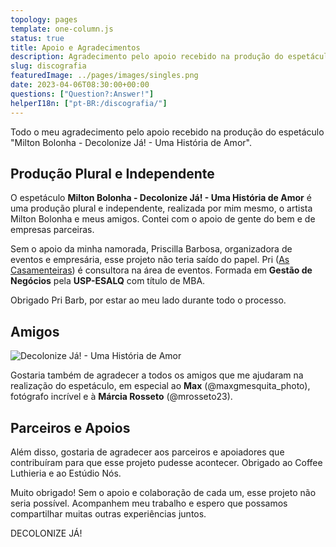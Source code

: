 ```yaml
---
topology: pages
template: one-column.js
status: true
title: Apoio e Agradecimentos
description: Agradecimento pelo apoio recebido na produção do espetáculo "Milton Bolonha - Decolonize Já! - Uma História de Amor".
slug: discografia
featuredImage: ../pages/images/singles.png
date: 2023-04-06T08:30:00+00:00
questions: ["Question?:Answer!"]
helperI18n: ["pt-BR:/discografia/"]
---
```


Todo o meu agradecimento pelo apoio recebido na produção do espetáculo "Milton Bolonha - Decolonize Já! - Uma História de Amor".

## Produção Plural e Independente

O espetáculo **Milton Bolonha - Decolonize Já! - Uma História de Amor** é uma produção plural e independente, realizada por mim mesmo, o artista Milton Bolonha e meus amigos. Contei com o apoio de gente do bem e de empresas parceiras.

Sem o apoio da minha namorada, Priscilla Barbosa, organizadora de eventos e empresária, esse projeto não teria saído do papel. Pri ([As Casamenteiras](https://miltonbolonha.com.br)) é consultora na área de eventos. Formada em **Gestão de Negócios** pela **USP-ESALQ** com título de MBA.

Obrigado Pri Barb, por estar ao meu lado durante todo o processo.

## Amigos

![Decolonize Já! - Uma História de Amor](./images/dj-mb-2023.png)

Gostaria também de agradecer a todos os amigos que me ajudaram na realização do espetáculo, em especial ao **Max** (@maxgmesquita_photo), fotógrafo incrível e à **Márcia Rosseto** (@mrosseto23).

## Parceiros e Apoios

Além disso, gostaria de agradecer aos parceiros e apoiadores que contribuíram para que esse projeto pudesse acontecer. Obrigado ao Coffee Luthieria e ao Estúdio Nós.

Muito obrigado! Sem o apoio e colaboração de cada um, esse projeto não seria possível. Acompanhem meu trabalho e espero que possamos compartilhar muitas outras experiências juntos.

DECOLONIZE JÁ!

